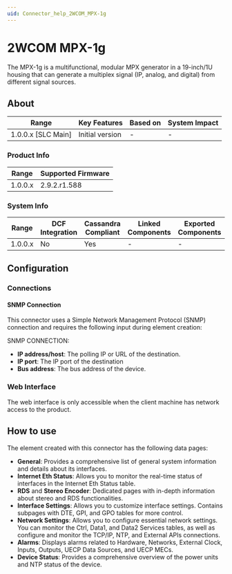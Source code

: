 ```yaml
---
uid: Connector_help_2WCOM_MPX-1g
---
```


# 2WCOM MPX-1g

The MPX-1g is a multifunctional, modular MPX generator in a 19-inch/1U housing that can generate a multiplex signal (IP, analog, and digital) from different signal sources.

## About

| Range                | Key Features     | Based on     | System Impact     |
|----------------------|------------------|--------------|-------------------|
| 1.0.0.x [SLC Main]   | Initial version  | -            | -                 |

### Product Info

| Range     | Supported Firmware     |
|-----------|------------------------|
| 1.0.0.x   | 2.9.2.r1.588           |

### System Info

| Range     | DCF Integration     | Cassandra Compliant     | Linked Components     | Exported Components     |
|-----------|---------------------|-------------------------|-----------------------|-------------------------|
| 1.0.0.x   | No                  | Yes                     | -                     | -                       |

## Configuration

### Connections

#### SNMP Connection

This connector uses a Simple Network Management Protocol (SNMP) connection and requires the following input during element creation:

SNMP CONNECTION:

- **IP address/host**: The polling IP or URL of the destination.
- **IP port**: The IP port of the destination
- **Bus address**: The bus address of the device.

### Web Interface

The web interface is only accessible when the client machine has network access to the product.

## How to use

The element created with this connector has the following data pages:

- **General**: Provides a comprehensive list of general system information and details about its interfaces.
- **Internet Eth Status**: Allows you to monitor the real-time status of interfaces in the Internet Eth Status table.
- **RDS** and **Stereo Encoder**: Dedicated pages with in-depth information about stereo and RDS functionalities.
- **Interface Settings**: Allows you to customize interface settings. Contains subpages with DTE, GPI, and GPO tables for more control.
- **Network Settings**: Allows you to configure essential network settings. You can monitor the Ctrl, Data1, and Data2 Services tables, as well as configure and monitor the TCP/IP, NTP, and External APIs connections.
- **Alarms**: Displays alarms related to Hardware, Networks, External Clock, Inputs, Outputs, UECP Data Sources, and UECP MECs.
- **Device Status**: Provides a comprehensive overview of the power units and NTP status of the device.
